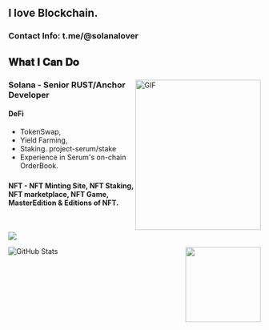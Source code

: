 
<h2 font-weight="bold">I love Blockchain.</h2>
<h3>
  Contact Info: t.me/@solanalover
</h3>

## 𝐖𝐡𝐚𝐭 𝐈 𝐂𝐚𝐧 𝐃𝐨

<div>
<img align="right" alt="GIF" src="https://github.com/blockchainlover2019/blockchainlover2019/blob/main/punk.png" width="250" height="300" />

### Solana - Senior RUST/Anchor Developer
#### DeFi 
  * TokenSwap, 
  * Yield Farming, 
  * Staking. project-serum/stake
  * Experience in Serum's on-chain OrderBook.
##### 
#### NFT - NFT Minting Site, NFT Staking, NFT marketplace, NFT Game, MasterEdition & Editions of NFT.
<br />
  
![](https://komarev.com/ghpvc/?username=blockchainlover2019&color=dc143c)

![GitHub Stats](https://github-readme-stats.vercel.app/api?username=blockchainlover2019&show_icons=true)
  <img align="right" height="150px" src="https://github-readme-stats.vercel.app/api/top-langs?username=blockchainlover2019&layout=compact&theme=monokai&count_private=true">
</div>
